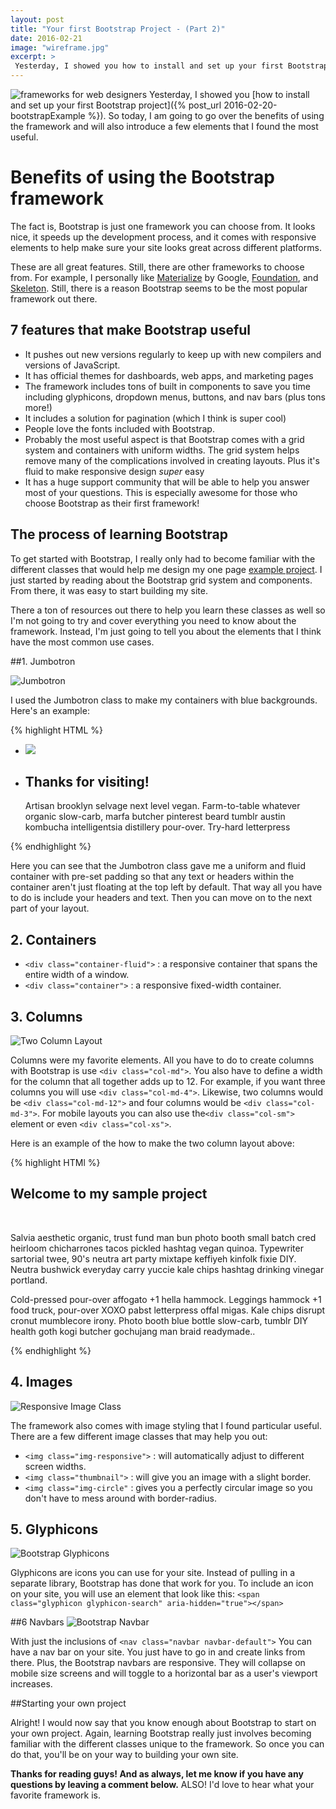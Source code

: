 ```yaml
---
layout: post
title: "Your first Bootstrap Project - (Part 2)"
date: 2016-02-21
image: "wireframe.jpg"
excerpt: >
 Yesterday, I showed you how to install and set up your first Bootstrap project. So today, I am going to go over the benefits of using the framework and will go over a few elements that I found the most useful.
---
```

![frameworks for web designers](/assets/wireframe.jpg)
Yesterday, I showed you [how to install and set up your first Bootstrap project]({% post_url 2016-02-20-bootstrapExample %}). So today, I am going to go over the benefits of using the framework and will also introduce a few elements that I found the most useful.

# Benefits of using the Bootstrap framework

The fact is, Bootstrap is just one framework you can choose from. It looks nice, it speeds up the development process, and it comes with responsive elements to help make sure your site looks great across different platforms.

These are all great features. Still, there are other frameworks to choose from. For example, I personally like [Materialize](http://materializecss.com/) by Google, [Foundation](http://foundation.zurb.com/learn/about.html), and [Skeleton](http://getskeleton.com/). Still, there is a reason Bootstrap seems to be the most popular framework out there.

## 7 features that make Bootstrap useful

- It pushes out new versions regularly to keep up with new compilers and versions of JavaScript.
- It has official themes for dashboards, web apps, and marketing pages
- The framework includes tons of built in components to save you time including glyphicons, dropdown menus, buttons, and nav bars (plus tons more!)
- It includes a solution for pagination (which I think is super cool)
- People love the fonts included with Bootstrap.  
- Probably the most useful aspect is that Bootstrap comes with a grid system and containers with uniform widths. The grid system helps remove many of the complications involved in creating layouts. Plus it's fluid to make responsive design *super* easy
- It has a huge support community that will be able to help you answer most of your questions. This is especially awesome for those who choose Bootstrap as their first framework!

## The process of learning Bootstrap
To get started with Bootstrap, I really only had to become familiar with the different classes that would help me design my one page [example project](https://github.com/ktagilbert/Bootstrap-Example). I just started by reading about the Bootstrap grid system and components. From there, it was easy to start building my site.

There a ton of resources out there to help you learn these classes as well so I'm not going to try and cover everything you need to know about the framework. Instead, I'm just going to tell you about the elements that I think have the most common use cases.


##1. Jumbotron

![Jumbotron](/assets/jumbotron.png)

I used the Jumbotron class to make my containers with blue backgrounds. Here's an example:

{% highlight HTML %}
<div class="jumbotron">
  <ul>
    <li class="left-li pull-left">
      <img class="half-width-img" src="assets/webDesign.jpg" />
    </li>
    <li class="right-li pull-right">
      <span class="half-width-txt">
        <h2 class="text-center">Thanks for visiting!</h2>
        <p>
          Artisan brooklyn selvage next level vegan. Farm-to-table whatever organic slow-carb,
          marfa butcher pinterest beard tumblr austin kombucha intelligentsia distillery pour-over. Try-hard letterpress
        </p>
      </span>
  </li>
</ul>
</div>
{% endhighlight %}

Here you can see that the Jumbotron class gave me a uniform and fluid container with pre-set padding so that any text or headers within the container aren't just floating at the top left by default. That way all you have to do is include your headers and text. Then you can move on to the next part of your layout.

## 2. Containers
- ``<div class="container-fluid">`` : a responsive container that spans the entire width of a window.
- ``<div class="container">`` : a responsive fixed-width container.


## 3. Columns
![Two Column Layout](/assets/twoColumnLayout.png)

Columns were my favorite elements. All you have to do to create columns with Bootstrap is use ```<div class="col-md">```. You also have to define a width for the column that all together adds up to 12. For example, if you want three columns you will use ```<div class="col-md-4">```. Likewise, two columns would be ```<div class="col-md-12">``` and four columns would be ```<div class="col-md-3">```. For mobile layouts you can also use  the```<div class="col-sm">``` element or even ```<div class="col-xs">```.

Here is an example of the how to make the two column layout above:

{% highlight HTMl %}
<section id="intro-content">
  <div class="col-lg-12 text-center">
      <h1>Welcome to my sample project</h1>
      </br>
  </div>
  <div class="col-lg-4 col-lg-offset-2">
      <p class="margin-text">Salvia aesthetic organic, trust fund man bun photo booth small batch cred heirloom
        chicharrones tacos pickled hashtag vegan quinoa. Typewriter sartorial twee, 90's neutra art party mixtape
        keffiyeh kinfolk fixie DIY. Neutra bushwick everyday carry yuccie kale chips hashtag drinking vinegar portland.
      </p>
  </div>
  <div class="col-lg-4">
      <p class="margin-text"> Cold-pressed pour-over affogato +1 hella hammock. Leggings hammock +1 food truck,
        pour-over XOXO pabst letterpress offal migas. Kale chips disrupt cronut mumblecore irony. Photo booth blue
        bottle slow-carb, tumblr DIY health goth kogi butcher gochujang man braid readymade..
      </p>
  </div>
</section>
{% endhighlight %}



## 4. Images
![Responsive Image Class](/assets/responsiveImgClass.png)

The framework also comes with image styling that I found particular useful. There are a few different image classes that may help you out:

- ```<img class="img-responsive">``` : will automatically adjust to different screen widths.
- ```<img class="thumbnail">``` : will give you an image with a slight border.
- ```<img class="img-circle"``` : gives you a perfectly circular image so you don't have to mess around with border-radius.


## 5. Glyphicons
![Bootstrap Glyphicons](/assets/glyphicon.png)

Glyphicons are icons you can use for your site. Instead of pulling in a separate library, Bootstrap has done that work for you. To include an icon on your site, you will use an element that look like this: ```<span class="glyphicon glyphicon-search" aria-hidden="true"></span>```

##6 Navbars
![Bootstrap Navbar](/assets/navBar.png)

With just the inclusions of ```<nav class="navbar navbar-default">``` You can have a nav bar on your site. You just have to go in and create links from there. Plus, the Bootstrap navbars are responsive. They will collapse on mobile size screens and will toggle to a horizontal bar as a user's viewport increases.

##Starting your own project

Alright! I would now say that you know enough about Bootstrap to start on your own project. Again, learning Bootstrap really just involves becoming familiar with the different classes unique to the framework. So once you can do that, you'll be on your way to building your own site.


**Thanks for reading guys! And as always, let me know if you have any questions by leaving a comment below.** ALSO! I'd love to hear what your favorite framework is. 
